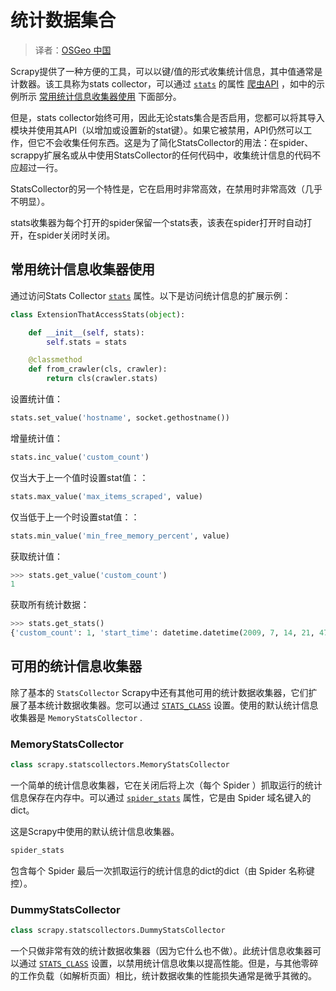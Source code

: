 # 统计数据集合

> 译者：[OSGeo 中国](https://www.osgeo.cn/)

Scrapy提供了一种方便的工具，可以以键/值的形式收集统计信息，其中值通常是计数器。该工具称为stats collector，可以通过 [`stats`](api.html#scrapy.crawler.Crawler.stats "scrapy.crawler.Crawler.stats") 的属性 [爬虫API](api.html#topics-api-crawler) ，如中的示例所示 [常用统计信息收集器使用](#topics-stats-usecases) 下面部分。

但是，stats collector始终可用，因此无论stats集合是否启用，您都可以将其导入模块并使用其API（以增加或设置新的stat键）。如果它被禁用，API仍然可以工作，但它不会收集任何东西。这是为了简化StatsCollector的用法：在spider、scrappy扩展名或从中使用StatsCollector的任何代码中，收集统计信息的代码不应超过一行。

StatsCollector的另一个特性是，它在启用时非常高效，在禁用时非常高效（几乎不明显）。

stats收集器为每个打开的spider保留一个stats表，该表在spider打开时自动打开，在spider关闭时关闭。

## 常用统计信息收集器使用

通过访问Stats Collector [`stats`](api.html#scrapy.crawler.Crawler.stats "scrapy.crawler.Crawler.stats") 属性。以下是访问统计信息的扩展示例：

```py
class ExtensionThatAccessStats(object):

    def __init__(self, stats):
        self.stats = stats

    @classmethod
    def from_crawler(cls, crawler):
        return cls(crawler.stats)

```

设置统计值：

```py
stats.set_value('hostname', socket.gethostname())

```

增量统计值：

```py
stats.inc_value('custom_count')

```

仅当大于上一个值时设置stat值：：

```py
stats.max_value('max_items_scraped', value)

```

仅当低于上一个时设置stat值：：

```py
stats.min_value('min_free_memory_percent', value)

```

获取统计值：

```py
>>> stats.get_value('custom_count')
1

```

获取所有统计数据：

```py
>>> stats.get_stats()
{'custom_count': 1, 'start_time': datetime.datetime(2009, 7, 14, 21, 47, 28, 977139)}

```

## 可用的统计信息收集器

除了基本的 `StatsCollector` Scrapy中还有其他可用的统计数据收集器，它们扩展了基本统计数据收集器。您可以通过 [`STATS_CLASS`](settings.html#std:setting-STATS_CLASS) 设置。使用的默认统计信息收集器是 `MemoryStatsCollector` .

### MemoryStatsCollector

```py
class scrapy.statscollectors.MemoryStatsCollector
```

一个简单的统计信息收集器，它在关闭后将上次（每个 Spider ）抓取运行的统计信息保存在内存中。可以通过 [`spider_stats`](#scrapy.statscollectors.MemoryStatsCollector.spider_stats "scrapy.statscollectors.MemoryStatsCollector.spider_stats") 属性，它是由 Spider 域名键入的dict。

这是Scrapy中使用的默认统计信息收集器。

```py
spider_stats
```

包含每个 Spider 最后一次抓取运行的统计信息的dict的dict（由 Spider 名称键控）。

### DummyStatsCollector

```py
class scrapy.statscollectors.DummyStatsCollector
```

一个只做非常有效的统计数据收集器（因为它什么也不做）。此统计信息收集器可以通过 [`STATS_CLASS`](settings.html#std:setting-STATS_CLASS) 设置，以禁用统计信息收集以提高性能。但是，与其他零碎的工作负载（如解析页面）相比，统计数据收集的性能损失通常是微乎其微的。